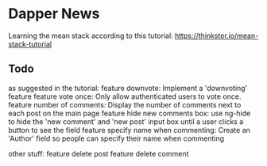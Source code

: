Dapper News
===========

Learning the mean stack according to this tutorial:
https://thinkster.io/mean-stack-tutorial

Todo
----
as suggested in the tutorial:
feature downvote: Implement a 'downvoting' feature
feature vote once: Only allow authenticated users to vote once.
feature number of comments: Display the number of comments next to each post on the main page
feature hide new comments box: use ng-hide to hide the 'new comment' and 'new post' input box until a user clicks a button to see the field
feature specify name when commenting: Create an 'Author' field so people can specify their name when commenting

other stuff:
feature delete post
feature delete comment
